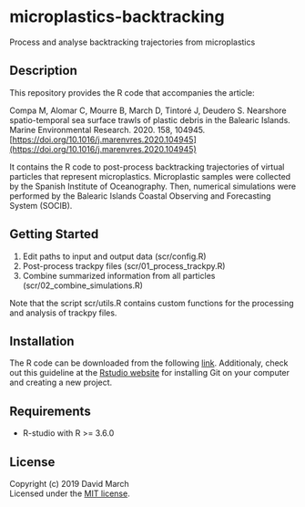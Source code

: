 # microplastics-backtracking

Process and analyse backtracking trajectories from microplastics


## Description

This repository provides the R code that accompanies the article:

Compa M, Alomar C, Mourre B, March D, Tintoré J, Deudero S. Nearshore spatio-temporal sea surface trawls of plastic debris in the
Balearic Islands. Marine Environmental Research. 2020. 158, 104945. [https://doi.org/10.1016/j.marenvres.2020.104945](https://doi.org/10.1016/j.marenvres.2020.104945)

It contains the R code to post-process backtracking trajectories of virtual particles that represent microplastics. Microplastic samples were collected by the Spanish Institute of Oceanography. Then, numerical simulations were performed by the Balearic Islands Coastal Observing and Forecasting System (SOCIB).


## Getting Started
1. Edit paths to input and output data (scr/config.R)
2. Post-process trackpy files (scr/01_process_trackpy.R)
3. Combine summarized information from all particles (scr/02_combine_simulations.R)


Note that the script scr/utils.R contains custom functions for the processing and analysis of trackpy files.


## Installation

The R code can be downloaded from the following [link](https://github.com/dmarch/ais-anchor/archive/master.zip). Additionaly, check out this guideline at the [Rstudio website](https://support.rstudio.com/hc/en-us/articles/200532077-Version-Control-with-Git-and-SVN) for installing Git on your computer and creating a new project.


## Requirements
* R-studio with R >= 3.6.0


## License

Copyright (c) 2019 David March  
Licensed under the [MIT license](https://github.com/dmarch/microplastics-backtracking/blob/master/LICENSE).

